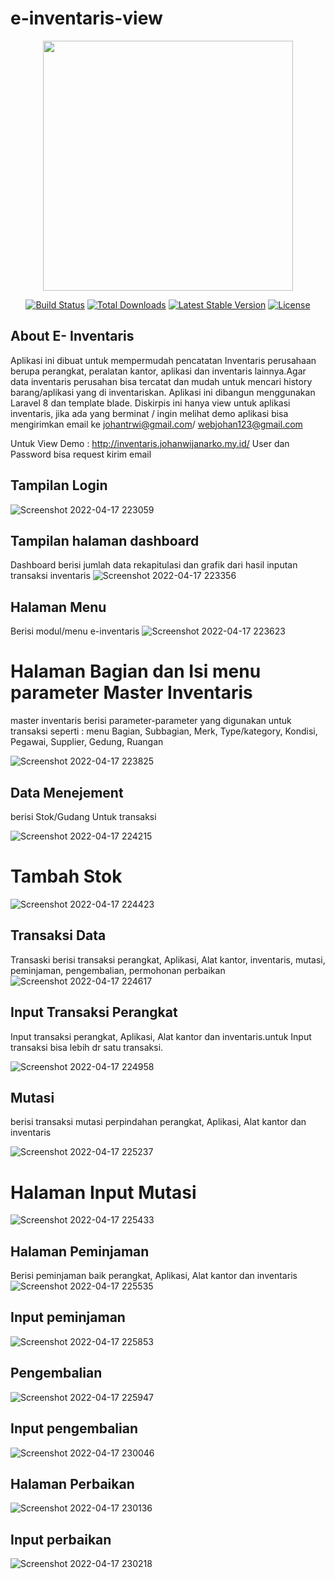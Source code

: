 # e-inventaris-view

<p align="center"><a href="https://laravel.com" target="_blank"><img src="https://raw.githubusercontent.com/laravel/art/master/logo-lockup/5%20SVG/2%20CMYK/1%20Full%20Color/laravel-logolockup-cmyk-red.svg" width="400"></a></p>

<p align="center">
<a href="https://travis-ci.org/laravel/framework"><img src="https://travis-ci.org/laravel/framework.svg" alt="Build Status"></a>
<a href="https://packagist.org/packages/laravel/framework"><img src="https://img.shields.io/packagist/dt/laravel/framework" alt="Total Downloads"></a>
<a href="https://packagist.org/packages/laravel/framework"><img src="https://img.shields.io/packagist/v/laravel/framework" alt="Latest Stable Version"></a>
<a href="https://packagist.org/packages/laravel/framework"><img src="https://img.shields.io/packagist/l/laravel/framework" alt="License"></a>
</p>

## About E- Inventaris
Aplikasi ini dibuat untuk mempermudah pencatatan Inventaris perusahaan berupa perangkat, peralatan kantor, aplikasi dan inventaris lainnya.Agar data inventaris perusahan bisa tercatat dan mudah untuk mencari history barang/aplikasi yang di inventariskan.
Aplikasi ini dibangun menggunakan Laravel 8 dan template blade.
Diskirpis ini hanya view untuk aplikasi inventaris, jika ada yang berminat / ingin melihat demo aplikasi bisa mengirimkan email ke johantrwi@gmail.com/ webjohan123@gmail.com

Untuk View Demo : http://inventaris.johanwijanarko.my.id/
User dan Password bisa request kirim email
## Tampilan Login
![Screenshot 2022-04-17 223059](https://user-images.githubusercontent.com/67511127/163721454-258763ee-8b8d-4460-ad3f-6e294e0dfb36.jpg)

## Tampilan halaman dashboard
Dashboard berisi jumlah data rekapitulasi dan grafik dari hasil inputan transaksi inventaris
![Screenshot 2022-04-17 223356](https://user-images.githubusercontent.com/67511127/163721549-7659603d-9298-42fd-a253-d19bb9883d6e.jpg)

##  Halaman Menu
Berisi modul/menu e-inventaris
![Screenshot 2022-04-17 223623](https://user-images.githubusercontent.com/67511127/163721653-8e3015a5-3cc6-4687-b35f-7611fe7355d3.jpg)
# Halaman Bagian dan Isi menu parameter Master Inventaris
master inventaris berisi parameter-parameter yang digunakan untuk transaksi seperti :
menu Bagian, Subbagian, Merk, Type/kategory, Kondisi, Pegawai, Supplier, Gedung, Ruangan
 
![Screenshot 2022-04-17 223825](https://user-images.githubusercontent.com/67511127/163721750-0440c5a2-b93e-4fac-b92b-84da1b07eb43.jpg)

## Data Menejement 
berisi Stok/Gudang Untuk transaksi

![Screenshot 2022-04-17 224215](https://user-images.githubusercontent.com/67511127/163721871-68f8678c-9e5f-4906-826a-0c461e2249ef.jpg)

# Tambah Stok 

![Screenshot 2022-04-17 224423](https://user-images.githubusercontent.com/67511127/163721914-c5ea5415-c4fe-406f-89e3-cc58090d7cfd.jpg)

## Transaksi Data 
Transaski berisi transaksi perangkat, Aplikasi, Alat kantor, inventaris, mutasi, peminjaman, pengembalian, permohonan perbaikan
![Screenshot 2022-04-17 224617](https://user-images.githubusercontent.com/67511127/163721974-0cf3f4f8-3c8a-4294-a1f5-2ba27440d458.jpg)

## Input Transaksi Perangkat
Input transaksi perangkat, Aplikasi, Alat kantor dan inventaris.untuk Input transaksi bisa lebih dr satu transaksi.

![Screenshot 2022-04-17 224958](https://user-images.githubusercontent.com/67511127/163722110-29a33bc4-4b68-4249-9c4b-873b104a4225.jpg)

## Mutasi
berisi transaksi mutasi perpindahan perangkat, Aplikasi, Alat kantor dan inventaris

![Screenshot 2022-04-17 225237](https://user-images.githubusercontent.com/67511127/163722216-c1a86f64-52da-4f57-b8b9-207c9f83a26a.jpg)

# Halaman Input Mutasi

![Screenshot 2022-04-17 225433](https://user-images.githubusercontent.com/67511127/163722293-265a5411-2053-4877-ad64-d2372c335832.jpg)

## Halaman Peminjaman
Berisi peminjaman baik perangkat, Aplikasi, Alat kantor dan inventaris
![Screenshot 2022-04-17 225535](https://user-images.githubusercontent.com/67511127/163722363-7d7a3ee1-a5d5-447a-a1a0-69d1237e3c0f.jpg)

## Input peminjaman

![Screenshot 2022-04-17 225853](https://user-images.githubusercontent.com/67511127/163722515-38b584cc-a102-469d-899a-bcc657010d1c.jpg)

## Pengembalian 

![Screenshot 2022-04-17 225947](https://user-images.githubusercontent.com/67511127/163722559-758d8238-b024-4e6d-9bc2-26d791d2083b.jpg)

## Input pengembalian

![Screenshot 2022-04-17 230046](https://user-images.githubusercontent.com/67511127/163722584-c12e1f17-f015-42f4-b87e-14aee9690248.jpg)

## Halaman Perbaikan

![Screenshot 2022-04-17 230136](https://user-images.githubusercontent.com/67511127/163722633-fd26ff4d-9dc5-4658-8a76-112a720283a9.jpg)

## Input perbaikan

![Screenshot 2022-04-17 230218](https://user-images.githubusercontent.com/67511127/163722662-fb45eae8-c68d-4ced-9b98-74e3cf99ce05.jpg)
